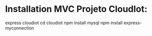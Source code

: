 # Installation MVC Projeto CloudIot:

express cloudiot
cd cloudiot
npm install mysql
npm install express-myconnection

